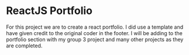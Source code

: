 #  ReactJS Portfolio      

For this project we are to create a react portfolio. I did use a template and have given credit to the original coder in the footer. I will be adding to the portfolio section with my group 3 project and many other projects as they are completed. 
